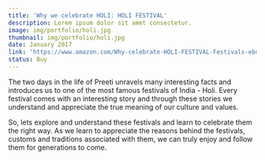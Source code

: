 ```yaml
---
title: 'Why we celebrate HOLI: HOLI FESTIVAL'
description: Lorem ipsum dolor sit amet consectetur.
image: img/portfolio/holi.jpg
thumbnail: img/portfolio/holi.jpg
date: January 2017
link: 'https://www.amazon.com/Why-celebrate-HOLI-FESTIVAL-Festivals-ebook/dp/B07CQ2NVCC/'
status: Buy
---
```

The two days in the life of Preeti unravels many interesting facts and introduces us to one of the most famous festivals of India - Holi.
Every festival comes with an interesting story and through these stories we understand and appreciate the true meaning of our culture and values.

So, lets explore and understand these festivals and learn to celebrate them the right way. As we learn to appreciate the reasons behind the festivals, customs and traditions associated with them, we can truly enjoy and follow them for generations to come.